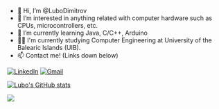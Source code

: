 - 👋 Hi, I’m @LuboDimitrov
- 👀 I’m interested in anything related with computer hardware such as CPUs, microcontrollers, etc.
- 🌱 I’m currently learning Java, C/C++, Arduino
- 👩‍🎓 I'm currently studying Computer Engineering at University of the Balearic Islands (UIB).
- 📫 Contact me! (Links down below)


 [![LinkedIn][1.2]][1]
 [![Gmail][1.3]][2]

[1.2]: https://img.icons8.com/color/48/000000/linkedin.png
[1.3]: https://img.icons8.com/fluency/48/000000/gmail-new.png

[1]: https://www.linkedin.com/in/lyubomir-dimitrov-88a11a176/
[2]: https://mail.google.com/mail/?view=cm&source=mailto&to=lubodimitrov500@gmail.com&target="_blank"

[![Lubo's GitHub stats](https://github-readme-stats.vercel.app/api?username=LuboDimitrov&show_icons=true&theme=radical)](https://github.com/anuraghazra/github-readme-stats)

<img align="center" src="https://github-readme-stats.vercel.app/api/top-langs/?username=LuboDimitrov&exclude_repo=PracticaAprenentatgeAutomatic&theme=radical" />
<!---
LuboDimitrov/LuboDimitrov is a ✨ special ✨ repository because its `README.md` (this file) appears on your GitHub profile.
You can click the Preview link to take a look at your changes.
--->
